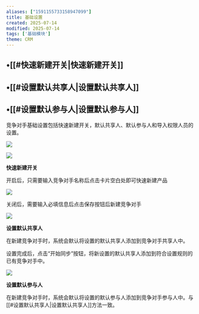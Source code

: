 ```yaml
---
aliases: ["1591155733158947099"]
title: 基础设置
created: 2025-07-14
modified: 2025-07-14
tags: ['基础模块']
theme: CRM
---
```


## •[[#快速新建开关|快速新建开关]]

## •[[#设置默认共享人|设置默认共享人]]

## •[[#设置默认参与人|设置默认参与人]]

竞争对手基础设置包括快速新建开关，默认共享人、默认参与人和导入权限人员的设置。

![](4a507c1b60956266f5eaca59113266e9.jpg)

![](fb67955adbaa64cee2e8d7333e2d1f6f.jpg)

**快速新建开关**

开启后，只需要输入竞争对手名称后点击卡片空白处即可快速新建产品

![](37e96bd036cea44ea115c6a4d0b72497.jpg)

关闭后，需要输入必填信息后点击保存按钮后新建竞争对手

![](117cc1c56594430e1d38eff621129081.jpg)

**设置默认共享人**

在新建竞争对手时，系统会默认将设置的默认共享人添加到竞争对手共享人中。

设置完成后，点击“开始同步”按钮，将新设置的默认共享人添加到符合设置规则的已有竞争对手中。

![](16db606c0c15075ee8b0d275e2892c6e.jpg)

**设置默认参与人**

在新建竞争对手时，系统会默认将设置的默认参与人添加到竞争对手参与人中。与[[#设置默认共享人|设置默认共享人]]方法一致。